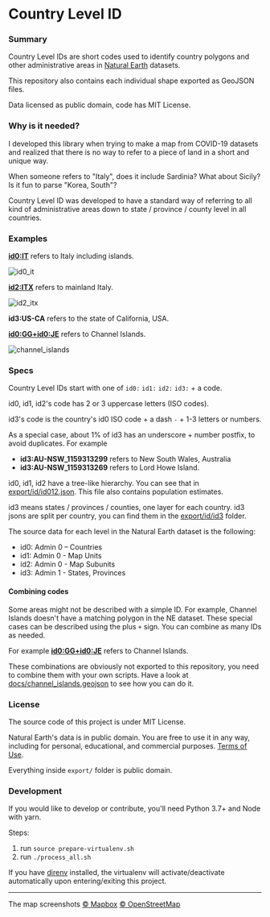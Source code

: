 # Country Level ID
### Summary

Country Level IDs are short codes used to identify country polygons and other administrative areas in [Natural Earth](https://www.naturalearthdata.com/) datasets.

This repository also contains each individual shape exported as GeoJSON files.

Data licensed as public domain, code has MIT License.



### Why is it needed?

I developed this library when trying to make a map from COVID-19 datasets and realized that there is no way to refer to a piece of land in a short and unique way. 

When someone refers to "Italy", does it include Sardinia? What about Sicily? Is it fun to parse "Korea, South"?

Country Level ID was developed to have a standard way of referring to all kind of administrative areas down to state / province / county level in all countries.



### Examples

**[id0:IT](export/geojson/id0/it.geojson)** refers to Italy including islands.

![id0_it](docs/id0_it.png)

**[id2:ITX](export/geojson/id2/itx.geojson)** refers to mainland Italy.

![id2_itx](docs/id2_itx.png)

**id3:US-CA** refers to the state of California, USA.





**[id0:GG+id0:JE](docs/channel_islands.geojson)** refers to Channel Islands.

![channel_islands](docs/channel_islands.png)



### Specs

Country Level IDs start with one of `id0:` `id1:` `id2:` `id3:` + a code.

id0, id1, id2's code has 2 or 3 uppercase letters (ISO codes).

id3's code is the country's id0 ISO code + a dash `-`  + 1-3 letters or numbers.

As a special case, about 1% of id3 has an underscore + number postfix, to avoid duplicates. For example 

- **id3:AU-NSW_1159313299** refers to New South Wales, Australia
- **id3:AU-NSW_1159313269** refers to Lord Howe Island.

id0, id1, id2 have a tree-like hierarchy. You can see that in [export/id/id012.json](export/id/id012.json). This file also contains population estimates.

id3 means states / provinces / counties, one layer for each country. id3 jsons are split per country, you can find them in the [export/id/id3](export/id/id3) folder.

The source data for each level in the Natural Earth dataset is the following:

- id0: Admin 0 – Countries
- id1: Admin 0 - Map Units
- id2: Admin 0 - Map Subunits
- id3: Admin 1 - States, Provinces



#### Combining codes

Some areas might not be described with a simple ID. For example, Channel Islands doesn't have a matching polygon in the NE dataset. These special cases can be described using the plus `+` sign. You can combine as many IDs as needed.

For example **[id0:GG+id0:JE](docs/channel_islands.geojson)** refers to Channel Islands.

These combinations are obviously not exported to this repository, you need to combine them with your own scripts. Have a look at [docs/channel_islands.geojson](docs/channel_islands.geojson) to see how you can do it.



### License

The source code of this project is under MIT License.

Natural Earth's data is in public domain. You are free to use it in any way, including for personal, educational, and commercial purposes. [Terms of Use](https://www.naturalearthdata.com/about/terms-of-use/).

Everything inside `export/` folder is public domain. 



### Development

If you would like to develop or contribute, you'll need Python 3.7+ and Node with yarn.

Steps:

1. run `source prepare-virtualenv.sh`
2. run `./process_all.sh`

If you have [direnv](https://direnv.net/) installed, the virtualenv will activate/deactivate automatically upon entering/exiting this project.



---

The map screenshots [© Mapbox](https://www.mapbox.com/about/maps/) [© OpenStreetMap](http://www.openstreetmap.org/copyright)


